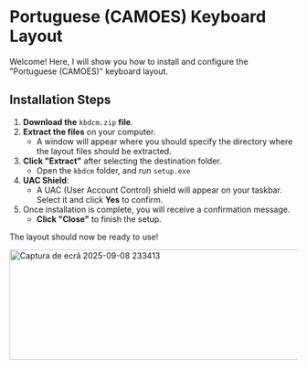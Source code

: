 # Portuguese (CAMOES) Keyboard Layout

Welcome! Here, I will show you how to install and configure the "Portuguese (CAMOES)" keyboard layout.

## Installation Steps

1. **Download the** `kbdcm.zip` **file**.
2. **Extract the files** on your computer.
   - A window will appear where you should specify the directory where the layout files should be extracted.
3. **Click "Extract"** after selecting the destination folder.
   - Open the `kbdcm` folder, and run `setup.exe`
4. **UAC Shield**:
   - A UAC (User Account Control) shield will appear on your taskbar. Select it and click **Yes** to confirm.
5. Once installation is complete, you will receive a confirmation message.
   - **Click "Close"** to finish the setup.

The layout should now be ready to use!

<img width="783" height="193" alt="Captura de ecrã 2025-09-08 233413" src="https://github.com/user-attachments/assets/9d599662-1057-4863-b1f2-7c024d8f672b" />
